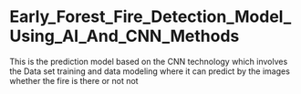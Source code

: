 # Early_Forest_Fire_Detection_Model_Using_AI_And_CNN_Methods
This is the prediction model based on the CNN technology which involves the Data set training and data modeling where it can predict by the images whether the fire is there or not not 
